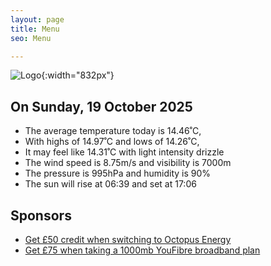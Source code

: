 ```yaml
---
layout: page
title: Menu
seo: Menu

---
```


![Logo](/images/logo.jpg){:width="832px"}

<!-- weather_marker starts -->
## On Sunday, 19 October 2025

- The average temperature today is 14.46˚C,
- With highs of 14.97˚C and lows of 14.26˚C,
- It may feel like 14.31˚C with light intensity drizzle
- The wind speed is 8.75m/s and visibility is 7000m
- The pressure is 995hPa and humidity is 90%
- The sun will rise at 06:39 and set at 17:06

<!-- weather_marker ends -->

## Sponsors

- [Get £50 credit when switching to Octopus Energy](https://bit.ly/3oD1nnS)
- [Get £75 when taking a 1000mb YouFibre broadband plan](https://aklam.io/91zWhU?)

